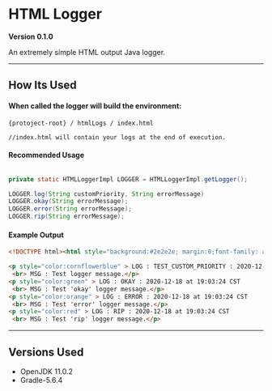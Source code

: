 # HTML Logger

**Version 0.1.0**

An extremely simple HTML output Java logger.

---

## How Its Used

#### When called the logger will build the environment:
```
{protoject-root} / htmlLogs / index.html

//index.html will contain your logs at the end of execution.
```

#### Recommended Usage
```Java

private static HTMLLoggerImpl LOGGER = HTMLLoggerImpl.getLogger();

LOGGER.log(String customPriority, String errorMessage)
LOGGER.okay(String errorMessage);
LOGGER.error(String errorMessage);
LOGGER.rip(String errorMessage);
```

#### Example Output
```HTML
<!DOCTYPE html><html style="background:#2e2e2e; margin:0;font-family: arial;font-size: 9pt;"><body>

<p style="color:cornflowerblue" > LOG : TEST_CUSTOM_PRIORITY : 2020-12-18 at 19:03:24 CST
 <br> MSG : Test logger message.</p>
<p style="color:green" > LOG : OKAY : 2020-12-18 at 19:03:24 CST
 <br> MSG : Test 'okay' logger message.</p>
<p style="color:orange" > LOG : ERROR : 2020-12-18 at 19:03:24 CST
 <br> MSG : Test 'error' logger message.</p>
<p style="color:red" > LOG : RIP : 2020-12-18 at 19:03:24 CST
 <br> MSG : Test 'rip' logger message.</p>
```

---

## Versions Used
* OpenJDK 11.0.2
* Gradle-5.6.4
